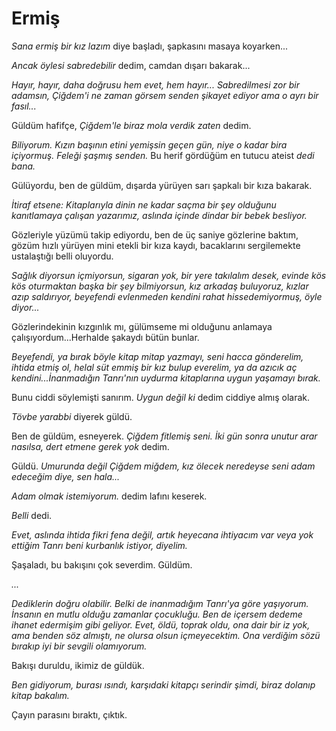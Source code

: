 # Ermiş

*Sana ermiş bir kız lazım* diye başladı, şapkasını masaya koyarken...

*Ancak öylesi sabredebilir* dedim, camdan dışarı bakarak...

*Hayır, hayır, daha doğrusu hem evet, hem hayır...* *Sabredilmesi zor
bir adamsın, Çiğdem'i ne zaman görsem senden şikayet ediyor ama o ayrı
bir fasıl...*

Güldüm hafifçe, *Çiğdem'le biraz mola verdik zaten* dedim.

*Biliyorum. Kızın başının etini yemişsin geçen gün, niye o kadar bira
içiyormuş. Feleği şaşmış senden.* Bu herif gördüğüm en tutucu ateist
*dedi bana.*

Gülüyordu, ben de güldüm, dışarda yürüyen sarı şapkalı bir kıza bakarak.

*İtiraf etsene: Kitaplarıyla dinin ne kadar saçma bir şey olduğunu
kanıtlamaya çalışan yazarımız, aslında içinde dindar bir bebek
besliyor.*

Gözleriyle yüzümü takip ediyordu, ben de üç saniye gözlerine baktım,
gözüm hızlı yürüyen mini etekli bir kıza kaydı, bacaklarını sergilemekte
ustalaştığı belli oluyordu.

*Sağlık diyorsun içmiyorsun, sigaran yok, bir yere takılalım desek,
evinde kös kös oturmaktan başka bir şey bilmiyorsun, kız arkadaş
buluyoruz, kızlar azıp saldırıyor, beyefendi evlenmeden kendini rahat
hissedemiyormuş, öyle diyor...*

Gözlerindekinin kızgınlık mı, gülümseme mi olduğunu anlamaya
çalışıyordum...Herhalde şakaydı bütün bunlar.

*Beyefendi, ya bırak böyle kitap mitap yazmayı, seni hacca gönderelim,
ihtida etmiş ol, helal süt emmiş bir kız bulup everelim, ya da azıcık aç
kendini...İnanmadığın Tanrı'nın uydurma kitaplarına uygun yaşamayı
bırak.*

Bunu ciddi söylemişti sanırım. *Uygun değil ki* dedim ciddiye almış
olarak.

*Tövbe yarabbi* diyerek güldü.

Ben de güldüm, esneyerek. *Çiğdem fitlemiş seni. İki gün sonra unutur
arar nasılsa, dert etmene gerek yok* dedim.

Güldü. *Umurunda değil Çiğdem miğdem, kız ölecek neredeyse seni adam
edeceğim diye, sen hala...*

*Adam olmak istemiyorum.* dedim lafını keserek.

*Belli* dedi.

*Evet, aslında ihtida fikri fena değil, artık heyecana ihtiyacım var
veya yok ettiğim Tanrı beni kurbanlık istiyor, diyelim.*

Şaşaladı, bu bakışını çok severdim. Güldüm.

*...*

*Dediklerin doğru olabilir. Belki de inanmadığım Tanrı'ya göre
yaşıyorum. İnsanın en mutlu olduğu zamanlar çocukluğu. Ben de içersem
dedeme ihanet edermişim gibi geliyor. Evet, öldü, toprak oldu, ona dair
bir iz yok, ama benden söz almıştı, ne olursa olsun içmeyecektim. Ona
verdiğim sözü bırakıp iyi bir sevgili olamıyorum.*

Bakışı duruldu, ikimiz de güldük.

*Ben gidiyorum, burası ısındı, karşıdaki kitapçı serindir şimdi, biraz
dolanıp kitap bakalım.*

Çayın parasını bıraktı, çıktık.

